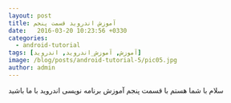 ```yaml
---
layout: post
title: آموزش اندروید قسمت پنجم
date:   2016-03-20 10:23:56 +0330
categories:
  - android-tutorial
tags: [آموزش, آموزش_اندروید, اندروید]
image: /blog/posts/android-tutorial-5/pic05.jpg
author: admin
---
```


سلام
با شما هستم با قسمت پنجم آموزش برنامه نویسی اندروید
با ما باشید